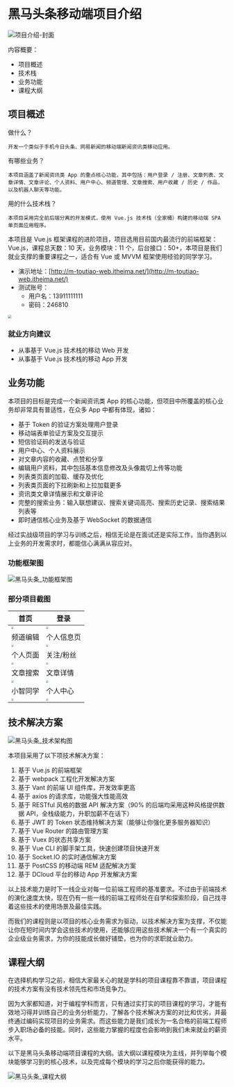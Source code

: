 # 黑马头条移动端项目介绍

![项目介绍-封面](./assets/项目介绍-封面.png)

内容概要：

- 项目概述
- 技术栈
- 业务功能
- 课程大纲

## 项目概述

做什么？

```
开发一个类似于手机今日头条、网易新闻的移动端新闻资讯类移动应用。
```



有哪些业务？

```
本项目涵盖了新闻资讯类 App 的重点核心功能，其中包括：用户登录 / 注册、文章列表、文章详情、文章评论、个人资料、用户中心、频道管理、文章搜索、用户收藏 / 历史 / 作品，以及机器人聊天等功能。
```



用的什么技术栈？

```
本项目采用完全前后端分离的开发模式，使用 Vue.js 技术栈（全家桶）构建的移动端 SPA 单页面应用程序。
```



本项目是 Vue.js 框架课程的进阶项目，项目选用目前国内最流行的前端框架：Vue.js，课程总天数：10 天，业务模块：11 个，后台接口：50+，本项目是我们就业支撑的重要课程之一，适合有 Vue 或 MVVM 框架使用经验的同学学习。

- 演示地址：[http://m-toutiao-web.itheima.net/](http://m-toutiao-web.itheima.net/)
- 测试账号：
  - 用户名：13911111111
  - 密码：246810

<img src="./assets/preview-qrcode.png" style="zoom: 50%;" />



### 就业方向建议

- 从事基于 Vue.js 技术栈的移动 Web 开发
- 从事基于 Vue.js 技术栈的移动 App 开发



## 业务功能

本项目的目标是完成一个新闻资讯类 App 的核心功能，但项目中所覆盖的核心业务却非常具有普适性，在众多 App 中都有体现，诸如：

- 基于 Token 的验证方案处理用户登录
- 移动端表单验证方案及交互提示
- 短信验证码的发送与验证
- 用户中心、个人资料展示
- 对文章内容的收藏、点赞和分享
- 编辑用户资料，其中包括基本信息修改及头像裁切上传等功能
- 列表类页面的加载、缓存及优化
- 列表类页面的下拉刷新和上拉加载更多
- 资讯类文章详情展示和文章评论
- 完整的搜索业务：输入联想建议、搜索关键词高亮、搜索历史记录、搜索结果列表等
- 即时通信核心业务及基于 WebSocket 的数据通信

经过实战级项目的学习与训练之后，相信无论是在面试还是实际工作，当你遇到以上业务的开发需求时，都能信心满满从容应对。



### 功能框架图

![黑马头条_功能框架图](./assets/功能框架图.png)

### 部分项目截图

| 首页                                                  | 登录                                                    |
| ----------------------------------------------------- | ------------------------------------------------------- |
| <img src="./assets/首页.png" style="zoom: 33%;" />    | <img src="./assets/登录.png" style="zoom:33%;" />       |
| 频道编辑                                              | 个人信息页                                              |
| <img src="./assets/频道编辑.png" style="zoom:33%;" /> | <img src="./assets/个人信息页.png" style="zoom:33%;" /> |
| 个人页面                                              | 关注/粉丝                                               |
| <img src="./assets/个人页面.png" style="zoom:33%;" /> | <img src="./assets/关注粉丝.png" style="zoom:33%;" />   |
| 文章搜索                                              | 文章详情                                                |
| <img src="./assets/搜索.png" style="zoom:33%;" />     | <img src="./assets/详情.png" style="zoom:33%;" />       |
| 小智同学                                              | 个人中心                                                |
| <img src="./assets/小智同学.png" style="zoom:33%;" /> | <img src="./assets/我的.png" style="zoom:33%;" />       |



## 技术解决方案

![黑马头条_技术架构图](./assets/黑马头条_技术架构图.png)

本项目采用了以下项技术解决方案：

1. 基于 Vue.js 的前端框架
2. 基于 webpack 工程化开发解决方案
3. 基于 Vant 的前端 UI 组件库，开发效率更高
4. 基于 axios 的请求库，功能强大性能高效
5. 基于 RESTful 风格的数据 API 解决方案（90% 的后端均采用这种风格提供数据 API，全栈级能力，升职加薪不在话下）
6. 基于 JWT 的 Token 状态维持解决方案（能够让你强化更多服务器知识）
7. 基于 Vue Router 的路由管理方案
8. 基于 Vuex 的状态共享方案
9. 基于 Vue CLI 的脚手架工具，快速创建项目快速开发
10. 基于 Socket.IO 的实时通信解决方案
11. 基于 PostCSS 的移动端 REM 适配解决方案
12. 基于 DCloud 平台的移动 App 开发解决方案

以上技术能力是时下一线企业对每一位前端工程师的基准要求。不过由于前端技术的演化速度太快，现在仍有一些一线的前端工程师处在自学和探索阶段，自己找寻着这些技术的使用场景及最佳实践。

而我们的课程则是以项目的核心业务需求为驱动，以技术解决方案为支撑，不仅能让你在短时间内学会这些技术的使用，还能够应用这些技术解决一个有一个真实的企业级业务需求，为你的技能成长做好铺垫，也为你的求职就业助力。

## 课程大纲

在选择机构学习之前，相信大家最关心的就是学科的项目课程靠不靠谱，项目课程的技术方案有没有技术领先性和市场竞争力。

因为大家都知道，对于编程学科而言，只有通过实打实的项目课程的学习，才能有效地习得并训练自己的业务分析能力，了解各个技术解决方案的对比和优劣，并最终通过编码实现项目的业务需求。而这些能力是我们成长为一名合格的前端工程师步入职场必备的技能。同时，这些能力掌握的程度也会影响到我们未来就业的薪资水平。

以下是黑马头条移动端项目课程的大纲。该大纲以课程模块为主线，并列举每个模块能够学习到的核心技术，以及完成每个模块的学习之后你能获得的能力。

![黑马头条_课程大纲](./assets/黑马头条_课程大纲.png)

